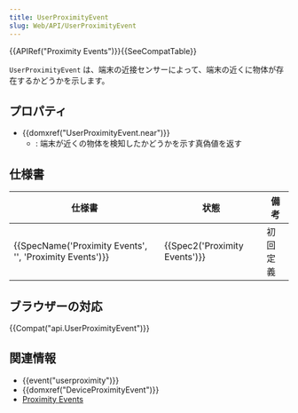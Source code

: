 ```yaml
---
title: UserProximityEvent
slug: Web/API/UserProximityEvent
---
```

{{APIRef("Proximity Events")}}{{SeeCompatTable}}

`UserProximityEvent` は、端末の近接センサーによって、端末の近くに物体が存在するかどうかを示します。

## プロパティ

- {{domxref("UserProximityEvent.near")}}
  - : 端末が近くの物体を検知したかどうかを示す真偽値を返す

## 仕様書

| 仕様書                                                                       | 状態                                     | 備考     |
| ---------------------------------------------------------------------------- | ---------------------------------------- | -------- |
| {{SpecName('Proximity Events', '', 'Proximity Events')}} | {{Spec2('Proximity Events')}} | 初回定義 |

## ブラウザーの対応

{{Compat("api.UserProximityEvent")}}

## 関連情報

- {{event("userproximity")}}
- {{domxref("DeviceProximityEvent")}}
- [Proximity Events](/ja/docs/WebAPI/Proximity)
